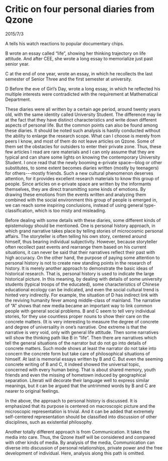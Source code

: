 # Critic on four personal diaries from Qzone
2015/7/3

A tells his watch reactions to popular documentary chips. 

B wrote an essay called “life”, showing her thinking trajectory on life attitude. And after CEE, she wrote a long essay to memorialize just past senior year.

C at the end of one year, wrote an essay, in which he recollects the last semester of Senior Three and the first semester at university.

D Before the eve of Girl’s Day, wrote a long essay, in which he reflected his multiple interests were contradicted with the requirement at Mathematical Department.

These diaries were all written by a certain age period, around twenty years old, with the same identity called University Student. The difference may lie at the fact that they have distinct characteristics and write down different aspects of personal life. But the common points can also be found among these diaries. It should be noted such analysis is hastily conducted without the ability to enlarge the research scope. What can I choose is merely from peers I know, and most of them do not leave articles on Qzone. Some of them set the obstacles for outsiders to enter their private zone. Thus, these few articles I read are rare materials and I can only assume that they are typical and can share some lights on knowing the contemporary University Student. I once read that the newly booming e-private space—blog or other substitutes, to some extent becomes diaries written (mostly by teenagers) for others---mostly friends. Such a new cultural phenomenon deserves attention, for it provides excellent research materials to know this group of people. Since articles on e-private space are written by the informants themselves, they are direct transmitting some kinds of emotions. By drawing these emotions from the events written and analyzing them combined with the social environment this group of people is emerged in, we can reach some inspiring conclusions, instead of using general type-classification, which is too misty and misleading.

Before dealing with some details with these diaries, some different kinds of epistemology should be mentioned. One is personal history approach, in which grand narrative takes place by telling stories of microcosmic personal affairs. The storyteller is often telling his own story, centered around himself, thus bearing individual subjectivity. However, because storyteller often recollect past events and rearrange them based on his current situations, it can never be said that their narratives reflect their past with high accuracy. On the other hand, the purpose of paying some attention to personal history is not to create new standing points in the research of history. It is merely another approach to demonstrate the basic ideas of historical research. That is, personal history is used to indicate the large historical picture. In this meaning, by dealing with details of some university students (typical troops of the educated), some characteristics of Chinese educational ecology can be indicated, and even the social cultural trend is hinted very indirectly. For example, the situation of D has indirect link with the reviving humanity fever among middle-class of mainland. The narrative of “A” shows that new media became an important way to link common people with general social problems. B and C seem to tell very individual stories, for they use countless proper nouns to show their care on the concrete matters. (It is very interesting to measure the degree of concrete and degree of universality in one’s narrative. One extreme is that the narrative is very void, only with general life attitude. Then some narratives will show the thinking path like B in “life”. Then there are narratives which tell the general situations of the narrator but do not go into details of concrete matters. Such mode shows at least the narrator do not take into concern the concrete form but take care of philosophical situations of himself. At last is memorial essays written by B and C. But even the seeming concrete writing of B and C, it indeed showed the universal topic, concerned with every human being. That is about shared memory, youth friends and even the missing of hometown induced by geographical separation. Literati will decorate their language well to express similar meanings, but it can be argued that the untrimmed words by B and C are nearer to original feelings.

In the above, the approach to personal history is discussed. It is emphasized that its purpose is centered on macroscopic picture and the microscopic representation is trivial. And it can be added that extremely self-centered representation should be classified into discussion of other disciplines, such as existential philosophy.

Another totally different approach is from Communication. It takes the media into care. Thus, the Qzone itself will be considered and compared with other kinds of media. By analysis of the media, Communication can diverse into discussion of personal relationships, private power and the free development of individual. Here, analysis along this path is omitted. 
  
